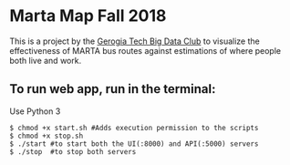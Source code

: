 # Marta Map Fall 2018

This is a project by the [Gerogia Tech Big Data Club](https://github.com/gt-big-data) to visualize the effectiveness of MARTA bus routes against estimations of where people both live and work.


## To run web app, run in the terminal:

Use Python 3
```
$ chmod +x start.sh #Adds execution permission to the scripts
$ chmod +x stop.sh
$ ./start #to start both the UI(:8000) and API(:5000) servers
$ ./stop  #to stop both servers
```
